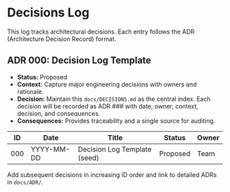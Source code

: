 # Decisions Log

This log tracks architectural decisions. Each entry follows the ADR (Architecture Decision Record) format.

## ADR 000: Decision Log Template

- **Status:** Proposed
- **Context:** Capture major engineering decisions with owners and rationale.
- **Decision:** Maintain this `docs/DECISIONS.md` as the central index. Each decision will be recorded as ADR ### with date, owner, context, decision, and consequences.
- **Consequences:** Provides traceability and a single source for auditing.

| ID  | Date       | Title                        | Status   | Owner |
| --- | ---------- | ---------------------------- | -------- | ----- |
| 000 | YYYY-MM-DD | Decision Log Template (seed) | Proposed | Team  |

Add subsequent decisions in increasing ID order and link to detailed ADRs in `docs/ADR/`.
